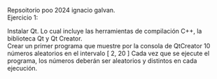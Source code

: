 Repsoitorio poo 2024 ignacio galvan.  
Ejercicio 1:  
  
Instalar Qt. Lo cual incluye las herramientas de compilación C++, la biblioteca Qt y Qt Creator.  
Crear un primer programa que muestre por la consola de QtCreator 10 números aleatorios en el intervalo [ 2, 20 ]
Cada vez que se ejecute el programa, los números deberán ser aleatorios y distintos en cada ejecución.
